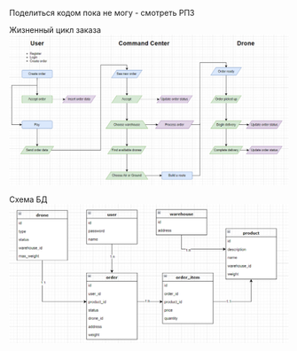 Поделиться кодом пока не могу - смотреть РПЗ

Жизненный цикл заказа
![](https://github.com/Anjleil/NIR/blob/main/Жизненный%20цикл%20заказа.png)

Схема БД
![](https://github.com/Anjleil/NIR/blob/main/Схема%20БД.png)
